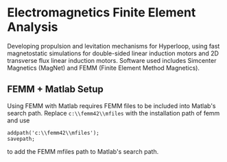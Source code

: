 # Electromagnetics Finite Element Analysis

Developing propulsion and levitation mechanisms for Hyperloop, using fast magnetostatic simulations for double-sided linear induction motors and 2D transverse flux linear induction motors. Software used includes Simcenter Magnetics (MagNet) and FEMM (Finite Element Method Magnetics). 

## FEMM + Matlab Setup

Using FEMM with Matlab requires FEMM files to be included into Matlab's search path. Replace `c:\\femm42\\mfiles` with the installation path of femm and use
```
addpath('c:\\femm42\\mfiles');
savepath;
```
to add the FEMM mfiles path to Matlab's search path.
